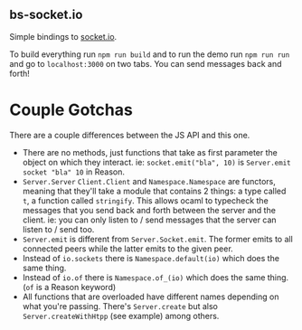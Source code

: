 bs-socket.io
---

Simple bindings to [socket.io](https://socket.io/).

To build everything run `npm run build` and to run the demo run `npm run run` and go to `localhost:3000` on two tabs. You can send messages back and forth!

# Couple Gotchas

There are a couple differences between the JS API and this one.

- There are no methods, just functions that take as first parameter the object on which they interact. ie: `socket.emit("bla", 10)` is `Server.emit socket "bla" 10` in Reason.
- `Server.Server` `Client.Client` and `Namespace.Namespace` are functors, meaning that they'll take a module that contains 2 things: a type called `t`, a function called `stringify`. This allows ocaml to typecheck the messages that you send back and forth between the server and the client. ie: you can only listen to / send messages that the server can listen to / send too.
- `Server.emit` is different from `Server.Socket.emit`. The former emits to all connected peers while the latter emits to the given peer.
- Instead of `io.sockets` there is `Namespace.default(io)` which does the same thing.
- Instead of `io.of` there is `Namespace.of_(io)` which does the same thing. (`of` is a Reason keyword)
- All functions that are overloaded have different names depending on what you're passing. There's `Server.create` but also `Server.createWithHtpp` (see example) among others.
